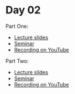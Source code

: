 # Day 02

Part One:
* [Lecture slides](TBA)
* [Seminar](Seminar_Models_and_Pipeline.ipynb)
* [Recording on YouTube](TBA)

Part Two:
* [Lecture slides](TBA)
* [Seminar](TBA)
* [Recording on YouTube](TBA)

